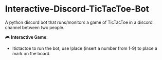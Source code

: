 # Interactive-Discord-TicTacToe-Bot
A python discord bot that runs/monitors a game of TicTacToe in a discord channel between two people.


🎮 **Interactive Game**: 
- !tictactoe to run the bot, use !place (insert a number from 1-9) to place a mark on the board. 

